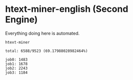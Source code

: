 # htext-miner-english (Second Engine)

Everything doing here is automated.

```
htext-miner

total: 6588/9523 (69.17988028982464%)

job0: 1483
job1: 1678
job2: 2243
job3: 1184
```
